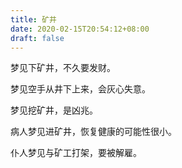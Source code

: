 ```yaml
---
title: 矿井
date: 2020-02-15T20:54:12+08:00
draft: false
---
```


梦见下矿井，不久要发财。


梦见空手从井下上来，会灰心失意。


梦见挖矿井，是凶兆。


病人梦见进矿井，恢复健康的可能性很小。


仆人梦见与矿工打架，要被解雇。
